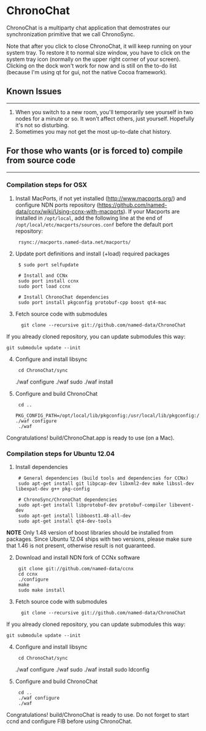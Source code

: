 ChronoChat
==========

ChronoChat is a multiparty chat application that demostrates our synchronization primitive that we call ChronoSync.

Note that after you click to close ChronoChat, it will keep running on your system tray. To restore it to normal size window, you have to click on the system tray icon (normally on the upper right corner of your screen). Clicking on the dock won't work for now and is still on the to-do list (because I'm using qt for gui, not the native Cocoa framework).

## Known Issues
---------------

1. When you switch to a new room, you'll temporarily see yourself in two nodes for a minute or so. It won't affect others, just yourself. Hopefully it's not so disturbing.
2. Sometimes you may not get the most up-to-date chat history.

## For those who wants (or is forced to) compile from source code
-----------------------------------------------------------------

### Compilation steps for OSX

1. Install MacPorts, if not yet installed (http://www.macports.org/) and configure NDN ports repository (https://github.com/named-data/ccnx/wiki/Using-ccnx-with-macports).  If your Macports are installed in `/opt/local`, add the following line at the end of `/opt/local/etc/macports/sources.conf` before the default port repository:

        rsync://macports.named-data.net/macports/

2. Update port definitions and install (+load) required packages

        $ sudo port selfupdate

        # Install and CCNx
        sudo port install ccnx
        sudo port load ccnx

        # Install ChronoChat dependencies
        sudo port install pkgconfig protobuf-cpp boost qt4-mac

3. Fetch source code with submodules

         git clone --recursive git://github.com/named-data/ChronoChat

If you already cloned repository, you can update submodules this way:

	git submodule update --init

4. Configure and install libsync

        cd ChronoChat/sync
	./waf configure
	./waf
	sudo ./waf install

5. Configure and build ChronoChat

        cd ..
        PKG_CONFIG_PATH=/opt/local/lib/pkgconfig:/usr/local/lib/pkgconfig:/usr/lib/pkgconfig ./waf configure
        ./waf

Congratulations! build/ChronoChat.app is ready to use (on a Mac).

### Compilation steps for Ubuntu 12.04

1. Install dependencies 

        # General dependencies (build tools and dependencies for CCNx)
        sudo apt-get install git libpcap-dev libxml2-dev make libssl-dev libexpat-dev g++ pkg-config

        # ChronoSync/ChronoChat dependencies
        sudo apt-get install libprotobuf-dev protobuf-compiler libevent-dev
        sudo apt-get install libboost1.48-all-dev
        sudo apt-get install qt4-dev-tools

**NOTE** Only 1.48 version of boost libraries should be installed from packages.  Since Ubuntu 12.04 ships with two versions, please make sure that 1.46 is not present, otherwise result is not guaranteed.

2. Download and install NDN fork of CCNx software

        git clone git://github.com/named-data/ccnx
        cd ccnx
        ./configure
        make
        sudo make install

3. Fetch source code with submodules

         git clone --recursive git://github.com/named-data/ChronoChat

If you already cloned repository, you can update submodules this way:

	git submodule update --init

4. Configure and install libsync

        cd ChronoChat/sync
	./waf configure
	./waf
	sudo ./waf install
        sudo ldconfig

5. Configure and build ChronoChat

        cd ..
        ./waf configure
        ./waf

Congratulations! build/ChronoChat is ready to use.  Do not forget to start ccnd and configure FIB before using ChronoChat.


